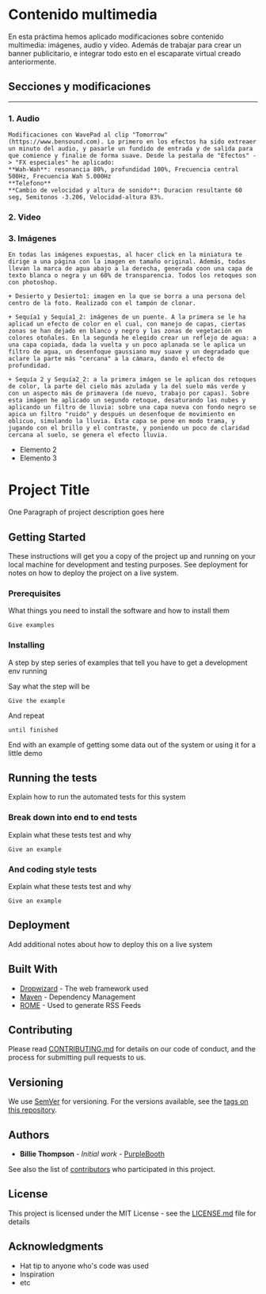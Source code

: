 # Contenido multimedia

En esta práctima hemos aplicado modificaciones sobre contenido multimedia: imágenes, audio y vídeo. Además de trabajar para crear un banner publicitario, e integrar todo esto en el escaparate virtual creado anteriormente.


## Secciones y modificaciones
--------------------

### 1. Audio
	Modificaciones con WavePad al clip "Tomorrow" (https://www.bensound.com). Lo primero en los efectos ha sido extreaer un minuto del audio, y pasarle un fundido de entrada y de salida para que comience y finalie de forma suave. Desde la pestaña de "Efectos" -> "FX especiales" he aplicado:
	**Wah-Wah**: resonancia 80%, profundidad 100%, Frecuencia central 500Hz, Frecuencia Wah 5.000Hz
	**Telefono**
	**Cambio de velocidad y altura de sonido**: Duracion resultante 60 seg, Semitonos -3.206, Velocidad-altura 83%.

### 2. Video

### 3. Imágenes

	En todas las imágenes expuestas, al hacer click en la miniatura te dirige a una página con la imagen en tamaño original. Además, todas llevan la marca de agua abajo a la derecha, generada coon una capa de texto blanca o negra y un 60% de transparencia. Todos los retoques son con photoshop.

	+ Desierto y Desierto1: imagen en la que se borra a una persona del centro de la foto. Realizado con el tampón de clonar.

	+ Sequía1 y Sequía1_2: imágenes de un puente. A la primera se le ha aplicad un efecto de color en el cual, con manejo de capas, ciertas zonas se han dejado en blanco y negro y las zonas de vegetación en colores otoñales. En la segunda he elegido crear un reflejo de agua: a una capa copiada, dada la vuelta y un poco aplanada se le aplica un filtro de agua, un desenfoque gaussiano muy suave y un degradado que aclare la parte más "cercana" a la cámara, dando el efecto de profundidad.

	+ Sequía 2 y Sequía2_2: a la primera imágen se le aplican dos retoques de color, la parte del cielo más azulada y la del suelo más verde y con un aspecto más de primavera (de nuevo, trabajo por capas). Sobre esta imágen he aplicado un segundo retoque, desaturando las nubes y aplicando un filtro de lluvia: sobre una capa nueva con fondo negro se apica un filtro "ruido" y después un desenfoque de movimiento en oblicuo, simulando la lluvia. Esta capa se pone en modo trama, y jugando con el brillo y el contraste, y poniendo un poco de claridad cercana al suelo, se genera el efecto lluvia.

+ Elemento 2
+ Elemento 3





# Project Title

One Paragraph of project description goes here

## Getting Started

These instructions will get you a copy of the project up and running on your local machine for development and testing purposes. See deployment for notes on how to deploy the project on a live system.

### Prerequisites

What things you need to install the software and how to install them

```
Give examples
```

### Installing

A step by step series of examples that tell you have to get a development env running

Say what the step will be

```
Give the example
```

And repeat

```
until finished
```

End with an example of getting some data out of the system or using it for a little demo

## Running the tests

Explain how to run the automated tests for this system

### Break down into end to end tests

Explain what these tests test and why

```
Give an example
```

### And coding style tests

Explain what these tests test and why

```
Give an example
```

## Deployment

Add additional notes about how to deploy this on a live system

## Built With

* [Dropwizard](http://www.dropwizard.io/1.0.2/docs/) - The web framework used
* [Maven](https://maven.apache.org/) - Dependency Management
* [ROME](https://rometools.github.io/rome/) - Used to generate RSS Feeds

## Contributing

Please read [CONTRIBUTING.md](https://gist.github.com/PurpleBooth/b24679402957c63ec426) for details on our code of conduct, and the process for submitting pull requests to us.

## Versioning

We use [SemVer](http://semver.org/) for versioning. For the versions available, see the [tags on this repository](https://github.com/your/project/tags). 

## Authors

* **Billie Thompson** - *Initial work* - [PurpleBooth](https://github.com/PurpleBooth)

See also the list of [contributors](https://github.com/your/project/contributors) who participated in this project.

## License

This project is licensed under the MIT License - see the [LICENSE.md](LICENSE.md) file for details

## Acknowledgments

* Hat tip to anyone who's code was used
* Inspiration
* etc
